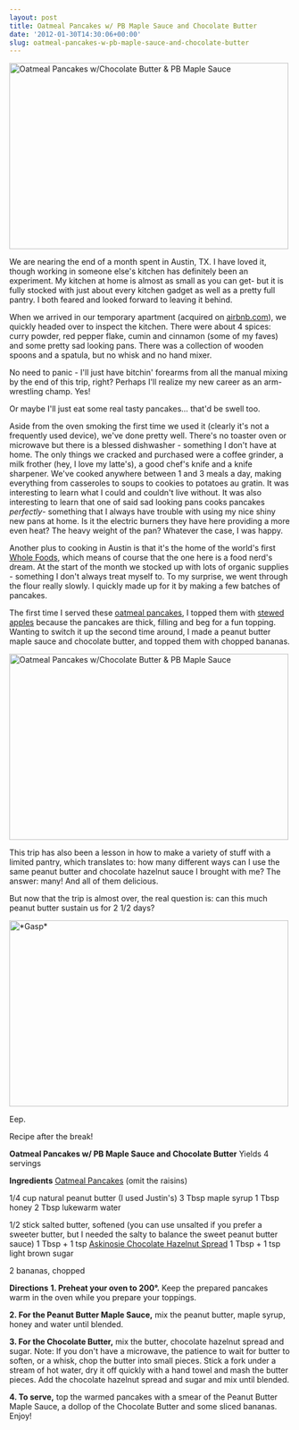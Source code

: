```yaml
---
layout: post
title: Oatmeal Pancakes w/ PB Maple Sauce and Chocolate Butter
date: '2012-01-30T14:30:06+00:00'
slug: oatmeal-pancakes-w-pb-maple-sauce-and-chocolate-butter
---
```

<a href="http://www.flickr.com/photos/kstar810/6790325287/" title="Oatmeal Pancakes w/Chocolate Butter &amp; PB Maple Sauce by kstar810, on Flickr"><img src="http://farm8.staticflickr.com/7019/6790325287_1cf98bcf62.jpg" width="500" height="333" alt="Oatmeal Pancakes w/Chocolate Butter &amp; PB Maple Sauce"></a>

We are nearing the end of a month spent in Austin, TX. I have loved it, though working in someone else's kitchen has definitely been an experiment. My kitchen at home is almost as small as you can get- but it is fully stocked with just about every kitchen gadget as well as a pretty full pantry. I both feared and looked forward to leaving it behind.

When we arrived in our temporary apartment (acquired on <a href="http://www.airbnb.com/">airbnb.com</a>), we quickly headed over to inspect the kitchen. There were about 4 spices: curry powder, red pepper flake, cumin and cinnamon (some of my faves) and some pretty sad looking pans. There was a collection of wooden spoons and a spatula, but no whisk and no hand mixer.

No need to panic - I'll just have bitchin' forearms from all the manual mixing by the end of this trip, right? Perhaps I'll realize my new career as an arm-wrestling champ. Yes!

Or maybe I'll just eat some real tasty pancakes… that'd be swell too.

Aside from the oven smoking the first time we used it (clearly it's not a frequently used device), we've done pretty well. There's no toaster oven or microwave but there is a blessed dishwasher - something I don't have at home. The only things we cracked and purchased were a coffee grinder, a milk frother (hey, I love my latte's), a good chef's knife and a knife sharpener. We've cooked anywhere between 1 and 3 meals a day, making everything from casseroles to soups to cookies to potatoes au gratin. It was interesting to learn what I could and couldn't live without. It was also interesting to learn that one of said sad looking pans cooks pancakes *perfectly*- something that I always have trouble with using my nice shiny new pans at home. Is it the electric burners they have here providing a more even heat? The heavy weight of the pan? Whatever the case, I was happy.

Another plus to cooking in Austin is that it's the home of the world's first <a href="http://wholefoodsmarket.com/stores/lamar/">Whole Foods</a>, which means of course that the one here is a food nerd's dream. At the start of the month we stocked up with lots of organic supplies - something I don't always treat myself to. To my surprise, we went through the flour really slowly. I quickly made up for it by making a few batches of pancakes.

The first time I served these <a href="http://www.rachaelraymag.com/Recipes/rachael-ray-magazine-recipe-search/breakfast-brunch-recipes/oatmeal-raisin-pancakes">oatmeal pancakes</a>, I topped them with <a href="http://www.marthastewart.com/318014/stewed-apples">stewed apples</a> because the pancakes are thick, filling and beg for a fun topping. Wanting to switch it up the second time around, I made a peanut butter maple sauce and chocolate butter, and topped them with chopped bananas.

<a href="http://www.flickr.com/photos/kstar810/6790325989/" title="Oatmeal Pancakes w/Chocolate Butter &amp; PB Maple Sauce by kstar810, on Flickr"><img src="http://farm8.staticflickr.com/7155/6790325989_2a09705f94.jpg" width="500" height="333" alt="Oatmeal Pancakes w/Chocolate Butter &amp; PB Maple Sauce"></a>

This trip has also been a lesson in how to make a variety of stuff with a limited pantry, which translates to: how many different ways can I use the same peanut butter and chocolate hazelnut sauce I brought with me? The answer: many! And all of them delicious.

But now that the trip is almost over, the real question is: can this much peanut butter sustain us for 2 1/2 days?

<a href="http://www.flickr.com/photos/kstar810/6790327655/" title="*Gasp* by kstar810, on Flickr"><img src="http://farm8.staticflickr.com/7146/6790327655_9acd1fc902.jpg" width="500" height="333" alt="*Gasp*"></a>

Eep.

Recipe after the break!

<!--more-->

<div class="recipe">
<strong>Oatmeal Pancakes w/ PB Maple Sauce and Chocolate Butter</strong>
Yields 4 servings

<strong>Ingredients</strong>
<a href="http://www.rachaelraymag.com/Recipes/rachael-ray-magazine-recipe-search/breakfast-brunch-recipes/oatmeal-raisin-pancakes">Oatmeal Pancakes</a> (omit the raisins)

1/4 cup natural peanut butter (I used Justin's)
3 Tbsp maple syrup
1 Tbsp honey
2 Tbsp lukewarm water

1/2 stick salted butter, softened (you can use unsalted if you prefer a sweeter butter, but I needed the salty to balance the sweet peanut butter sauce)
1 Tbsp + 1 tsp <a href="http://www.askinosie.com/p-107-hey-hey-hazelnut-chocolate-hazelnut-spread.aspx">Askinosie Chocolate Hazelnut Spread</a>
1 Tbsp + 1 tsp light brown sugar

2 bananas, chopped

<strong>Directions</strong>
<strong>1. Preheat your oven to 200°.</strong> Keep the prepared pancakes warm in the oven while you prepare your toppings.

<strong>2. For the Peanut Butter Maple Sauce,</strong> mix the peanut butter, maple syrup, honey and water until blended.

<strong>3. For the Chocolate Butter,</strong> mix the butter, chocolate hazelnut spread and sugar. Note: If you don't have a microwave, the patience to wait for butter to soften, or a whisk, chop the butter into small pieces. Stick a fork under a stream of hot water, dry it off quickly with a hand towel and mash the butter pieces. Add the chocolate hazelnut spread and sugar and mix until blended.

<strong>4. To serve,</strong> top the warmed pancakes with a smear of the Peanut Butter Maple Sauce, a dollop of the Chocolate Butter and some sliced bananas. Enjoy!
</div>

